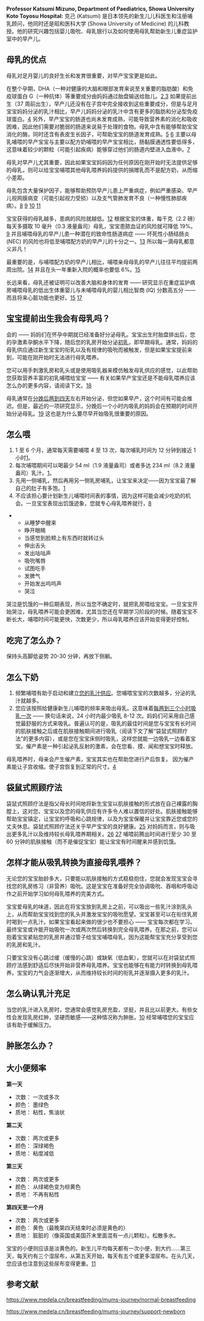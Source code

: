 **Professor Katsumi Mizuno, Department of Paediatrics, Showa University Koto Toyosu Hospital:**
克己 (Katsumi) 是日本领先的新生儿儿科医生和注册哺乳顾问，他同时还是昭和医科大学 (Showa University of Medicine) 的儿科教授。他的研究兴趣包括婴儿吸吮、母乳银行以及如何使用母乳帮助新生儿重症监护室中的早产儿。

## 母乳的优点

母乳对足月婴儿的良好生长和发育很重要，对早产宝宝更是如此。

在整个孕期，DHA（一种对健康的大脑和眼部发育来说至关重要的脂肪酸）和免疫球蛋白 G（一种抗体）等重要成分由妈妈通过胎盘输送给胎儿。[2,3](https://www.medela.cn/breastfeeding/mums-journey/premature-baby-feeding#reference) 如果提前出生（37 周前出生），早产儿还没有在子宫中完全接收到这些重要成分，但是与足月宝宝妈妈分泌的乳汁相比，早产儿妈妈分泌的乳汁中含有更多的脂肪和分泌型免疫球蛋白。[4](https://www.medela.cn/breastfeeding/mums-journey/premature-baby-feeding#reference)
另外，早产宝宝的肠道也尚未发育成熟，可能导致营养素的消化和吸收困难，因此他们需要对脆弱的肠道来说易于处理的食物。母乳中含有能够帮助宝宝消化的酶，同时还含有表皮生长因子，可帮助宝宝的肠道发育成熟。[5](https://www.medela.cn/breastfeeding/mums-journey/premature-baby-feeding#reference) [6](https://www.medela.cn/breastfeeding/mums-journey/premature-baby-feeding#reference) 主要以母乳哺喂的早产宝宝与主要以配方奶哺喂的早产宝宝相比，肠黏膜通透性要低得多，这意味着较少的颗粒（可能引起疾病）能够穿过他们的肠道内壁进入血液中。[7](https://www.medela.cn/breastfeeding/mums-journey/premature-baby-feeding#reference)

母乳对早产儿尤其重要，因此如果宝宝妈妈因为任何原因在刚开始时无法提供足够的母乳，则可以给宝宝哺喂其他母乳喂养妈妈提供的捐赠乳而不是配方奶，从而缩小差距。 

母乳包含大量保护因子，能够帮助预防早产儿患上严重病症，例如严重感染、早产儿视网膜病变（可能引起视力受损）以及支气管肺发育不良（一种慢性肺部疾病）。[8](https://www.medela.cn/breastfeeding/mums-journey/premature-baby-feeding#reference) [9](https://www.medela.cn/breastfeeding/mums-journey/premature-baby-feeding#reference) [10](https://www.medela.cn/breastfeeding/mums-journey/premature-baby-feeding#reference) [11](https://www.medela.cn/breastfeeding/mums-journey/premature-baby-feeding#reference)

宝宝获得的母乳越多，患病的风险就越低。[12](https://www.medela.cn/breastfeeding/mums-journey/premature-baby-feeding#reference) 根据宝宝的体重，每千克（2.2 磅）每天多摄取 10 毫升（0.3 液量盎司）母乳，宝宝患脓血证的风险就可降低 19%。[9](https://www.medela.cn/breastfeeding/mums-journey/premature-baby-feeding#reference) 并且哺喂母乳的早产儿患一种潜在的致命性肠道病症 —— 坏死性小肠结肠炎 (NEC) 的风险也将低至哺喂配方奶的早产儿的十分之一。[13](https://www.medela.cn/breastfeeding/mums-journey/premature-baby-feeding#reference) 所以每一滴母乳都意义非凡！

最重要的是，与哺喂配方奶的早产儿相比，哺喂亲母母乳的早产儿往往平均提前两周出院。[14](https://www.medela.cn/breastfeeding/mums-journey/premature-baby-feeding#reference) 并且在头一年重新入院的概率也要低 6%。[15](https://www.medela.cn/breastfeeding/mums-journey/premature-baby-feeding#reference)

长远来看，母乳还被证明可以改善大脑和身体的发育 —— 研究显示在重症监护病房哺喂母乳的低出生体重婴儿与未哺喂母乳的婴儿相比智商 (IQ) 分数高五分 —— 而且将来心脏功能也更好。[15](https://www.medela.cn/breastfeeding/mums-journey/premature-baby-feeding#reference) [17](https://www.medela.cn/breastfeeding/mums-journey/premature-baby-feeding#reference)

## 宝宝提前出生我会有母乳吗？

会的 —— 妈妈们在怀孕中期就已经准备好分泌母乳。宝宝出生时胎盘排出后，您的孕激素孕酮水平下降，随后您的乳房开始分泌[初乳](https://www.medela.cn/breastfeeding/mums-journey/colostrum)，即早期母乳。通常，妈妈的母乳供应通过新生宝宝的衔乳以及有规律的吸吮而被触发，但是如果宝宝提前来到，可能在刚开始时无法进行母乳喂养。

您可以用手刺激乳房和乳头或是使用吸乳器来模仿触发母乳供应的感觉，以此帮助您获取营养丰富的初乳哺喂给宝宝 —— 有关如果早产宝宝还是不能母乳喂养应该怎么办的更多内容，请阅读下文。[18](https://www.medela.cn/breastfeeding/mums-journey/premature-baby-feeding#reference)

母乳通常在[分娩后两到四天](https://www.medela.cn/breastfeeding/mums-journey/support-newborn)左右开始分泌，但您如果早产，这个时间有可能会推迟。但是，最近的一项研究显示，分娩后一个小时内吸乳的妈妈会在预期的时间开始分泌母乳。[19](https://www.medela.cn/breastfeeding/mums-journey/premature-baby-feeding#reference) 这也是为什么要尽早开始吸乳很重要的原因。

## 怎么喂

1. 1 至 6 个月，通常每天需要哺喂 4 至 13 次，每次哺乳时间为 12 分钟到接近 1 小时[1](https://www.medela.cn/breastfeeding/mums-journey/normal-breastfeeding#reference)。
2. 每次哺喂期间可以喝最少 54 ml（1.9 液量盎司）或者多达 234 ml（8.2 液量盎司）乳汁。[1](https://www.medela.cn/breastfeeding/mums-journey/normal-breastfeeding#reference)。
3. 先用一侧哺乳，然后再用另一侧乳房哺乳，让宝宝来决定——因为宝宝最了解自己的肚子有多饱。[1](https://www.medela.cn/breastfeeding/mums-journey/normal-breastfeeding#reference)
4. 不应该担心要计划新生儿哺喂时间表的事情，因为这样可能会减少吃奶的机会。一旦宝宝表现出饥饿迹象，您就专心母乳喂养就行，[8](https://www.medela.cn/breastfeeding/mums-journey/support-newborn#reference)

- - 从睡梦中醒来
  - 睁开眼睛
  - 当感觉到脸颊上有东西时就转过头
  - 伸出舌头
  - 发出咕咕声
  - 吸吮嘴唇
  - 试图吃手
  - 发脾气
  - 开始发出呜呜声
  - 哭泣

哭泣是饥饿的一种后期表现，所以当您不确定时，就把乳房喂给宝宝。一旦宝宝开始哭泣，母乳喂养可能会更困难，尤其当您还在早期学习阶段的时候。随着宝宝不断长大，哺喂时间可能更快，次数更少，所以母乳喂养应该开始变得更好控制。

## 吃完了怎么办？

保持头高脚低姿势 20-30 分钟，再放下侧躺。

## 怎么下奶

1. 频繁哺喂有助于启动和建立[您的乳汁供应](https://www.medela.cn/breastfeeding/mums-journey/breast-milk-production-start)。您哺喂宝宝的次数越多，分泌的乳汁就越多。
2. 您应该按照给健康新生儿哺喂的频率来吸出母乳。这意味着[每两到三个小时吸乳一次](https://www.medela.cn/breastfeeding/mums-journey/how-to-use-breast-pump) —— 换句话来说，24 小时内最少吸乳 8-12 次。妈妈们可采用自己感觉最舒服的方式来吸乳。普遍认可的是，吸乳的最佳时间是您与宝宝有长时间的肌肤接触之后或在肌肤接触期间进行吸乳（阅读下文了解“袋鼠式照顾疗法”的更多内容），或是您在宝宝床侧时吸乳，这样您就能一边吸乳一边看着宝宝。催产素是一种引起泌乳反射的激素，会在您看、摸、闻和想宝宝时释放。



母乳喂养时，母亲会产生催产素，宝宝其实也在帮助您进行产后恢复。 因为催产素能让子宫收缩。使子宫恢复到正常的尺寸。[4](https://www.medela.cn/breastfeeding/mums-journey/support-newborn#reference)

## 袋鼠式照顾疗法 

袋鼠式照顾疗法是指父母长时间地将新生宝宝以肌肤接触的形式放在自己裸露的胸膛上，这对您、宝宝以及您的母乳供应有许多令人难以置信的好处。肌肤接触能够帮助宝宝镇定，让宝宝的呼吸和心跳规律，以及为宝宝保暖并让宝宝靠近您或您的丈夫休息。袋鼠式照顾疗法还关乎早产宝宝的良好健康。[25](https://www.medela.cn/breastfeeding/mums-journey/premature-baby-feeding#reference) 对妈妈而言，则与吸出更多乳汁以及维持较长母乳喂养期相关。[26](https://www.medela.cn/breastfeeding/mums-journey/premature-baby-feeding#reference) [27](https://www.medela.cn/breastfeeding/mums-journey/premature-baby-feeding#reference) 哺喂前腾出时间进行至少 30 至 60 分钟的肌肤接触（而不是催促宝宝）能让宝宝有时间醒来并感到饥饿。



## 怎样才能从吸乳转换为直接母乳喂养？

无论您的宝宝胎龄多大，只要能以肌肤接触的方式稳稳抱住，您就会发现宝宝会寻找您的乳房练习（非营养）吸吮。这是宝宝在准备好完全协调吸吮、吞咽和呼吸动作之前开始学习如何母乳喂养的完美方式。

宝宝爱母乳的味道，因此在将宝宝放到乳房上之前，可以吸出一些乳汁涂到乳头上，从而帮助宝宝找到您的乳头并激发宝宝的吸吮愿望。宝宝甚至可以在衔住乳房时喝到一点乳汁。如果宝宝看起来做的很少也不要担心 —— 宝宝每次都在学习。最终宝宝或许能开始吸吮一次或两次然后转换到完全母乳喂养。在那之前，您可以抱着宝宝紧贴您的乳房并通过管子给宝宝哺喂母乳，因为这能帮宝宝充分享受到您的乳房和乳汁。

只要宝宝没有心跳过缓（缓慢的心跳）或缺氧（低血氧），您就可以在对袋鼠式照顾疗法感到舒适后尽快开始非营养母乳喂养。宝宝也能够在有能力时转换到母乳喂养。宝宝的力气会逐渐增大，从而维持较长时间的衔乳并逐渐摄入更多的乳汁。



## 怎么确认乳汁充足

当您的乳汁进入乳房时，您通常会感觉乳房充盈，坚挺，并且比以前更大。有些女性会发现乳房红肿，坚硬而敏感——这种情况称为肿胀。[10](https://www.medela.cn/breastfeeding/mums-journey/support-newborn#reference) 经常哺喂您的宝宝应该有助于缓解压力。



## 肿胀怎么办？



## 大小便频率

**第一天**

- 次数： 一次或多次
- 颜色： 墨绿色
- 质地： 粘性，焦油状

**第二天**

- 次数： 两次或更多
- 颜色： 深绿褐色
- 质地： 粘度减低

**第三天**

- 次数： 两次或更多
- 颜色： 从绿褐色变为棕黄色
- 质地： 不再有粘性

**第四天至一个月**

- 次数： 两次或更多
- 颜色： 黄色（最晚第四天结束时必须是黄色的）
- 质地： 脏脏的（像英国或美国芥末里面混有一点儿颗粒）。松散多水。

宝宝的小便则应该是淡黄色的。新生儿平均每天都有一次小便，到大约……第三天，每天约有三个湿尿布，从第五天开始，每天有五个或更多湿尿布。在头几天，您应该也注意到这些尿布变得更重。[11](https://www.medela.cn/breastfeeding/mums-journey/support-newborn#reference)



##  

## 参考文献

https://www.medela.cn/breastfeeding/mums-journey/normal-breastfeeding

https://www.medela.cn/breastfeeding/mums-journey/support-newborn